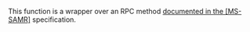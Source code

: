 This function is a wrapper over an RPC method [documented in the [MS-SAMR]](https://learn.microsoft.com/en-us/openspecs/windows_protocols/ms-samr/c870951c-74b3-4714-9857-224595ffc61a) specification.
